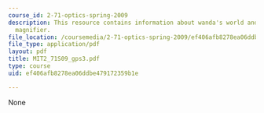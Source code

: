 ```yaml
---
course_id: 2-71-optics-spring-2009
description: This resource contains information about wanda's world and ball lens
  magnifier.
file_location: /coursemedia/2-71-optics-spring-2009/ef406afb8278ea06ddbe479172359b1e_MIT2_71S09_gps3.pdf
file_type: application/pdf
layout: pdf
title: MIT2_71S09_gps3.pdf
type: course
uid: ef406afb8278ea06ddbe479172359b1e

---
```

None